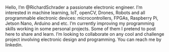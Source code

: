 Hello, I’m @RichardSchrader a passionate electronic engineer.
I’m interested in machine learning, IoT, openCV, Drones, Robots and all programmable electronic devices: microcontrollers, FPGAs, Raspberry Pi, Jetson Nano, Arduino and etc.
I’m currently improving my programming skills working in some personal projects. Some of them I pretend to post here to share and learn.
I’m looking to collaborate on any cool and challenge project involving electronic design and programming.
You can reach me by linkedin.

<!---
RichardSchrader/RichardSchrader is a ✨ special ✨ repository because its `README.md` (this file) appears on your GitHub profile.
You can click the Preview link to take a look at your changes.
--->
